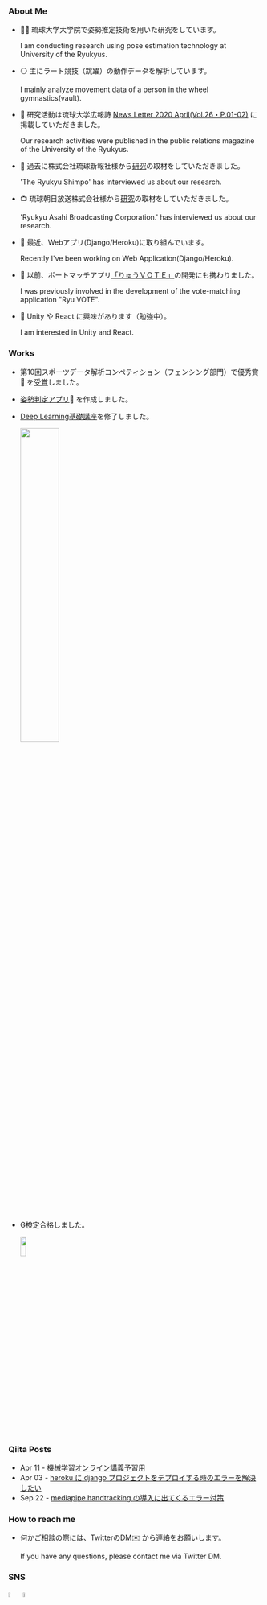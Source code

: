 <!--
**ai-coach-eiji/ai-coach-eiji** is a ✨ _special_ ✨ repository because its `README.md` (this file) appears on your GitHub profile.

Here are some ideas to get you started:

- 🔭 I’m currently working on ...
- 🌱 I’m currently learning ...
- 👯 I’m looking to collaborate on ...
- 🤔 I’m looking for help with ...
- 💬 Ask me about ...
- 📫 How to reach me: ...
- 😄 Pronouns: ...
- ⚡ Fun fact: ...
-->

### About Me

- 🧑‍🎓 琉球大学大学院で姿勢推定技術を用いた研究をしています。

     I am conducting research using pose estimation technology at University of the Ryukyus.


- ⚪ 主にラート競技（跳躍）の動作データを解析しています。

     I mainly analyze movement data of a person in the wheel gymnastics(vault).

- 📙 研究活動は琉球大学広報詩 [News Letter 2020 April(Vol.26・P.01-02)](https://www.u-ryukyu.ac.jp/aboutus/%e7%90%89%e5%a4%a7%e3%81%ae%e5%88%8a%e8%a1%8c%e7%89%a9/news-letter-backnumber/) に掲載していただきました。

     Our research activities were published in the public relations magazine of the University of the Ryukyus.
 

- 📰  過去に株式会社琉球新報社様から[研究](https://ryukyushimpo.jp/news/entry-985832.html)の取材をしていただきました。

     'The Ryukyu Shimpo' has interviewed us about our research.

- 📺  琉球朝日放送株式会社様から[研究](https://www.qab.co.jp/news/20211119144434.html)の取材をしていただきました。

     'Ryukyu Asahi Broadcasting Corporation.' has interviewed us about our research.
 

- 🔆  最近、Webアプリ(Django/Heroku)に取り組んでいます。

     Recently I've been working on Web Application(Django/Heroku).

- 📰  以前、ボートマッチアプリ[「りゅうＶＯＴＥ」](https://ryukyushimpo.jp/news/entry-1134167.html)の開発にも携わりました。

     I was previously involved in the development of the vote-matching application "Ryu VOTE".
 

- 🔰 Unity や React に興味があります（勉強中）。

     I am interested in Unity and React.


### Works

- 第10回スポーツデータ解析コンペティション（フェンシング部門）で優秀賞🥇 を[受賞](https://ryukyushimpo.jp/news/entry-1297836.html)しました。
- [姿勢判定アプリ](https://ai-coach-eiji-handstand-v2.herokuapp.com/)🤸 を作成しました。
- [Deep Learning基礎講座](https://deeplearning.jp/lectures/dlb2021/)を修了しました。

  [<img src="https://user-images.githubusercontent.com/81530619/127811236-8e6a0d3d-35bb-4987-9ddd-18299eeade6f.png" width="40%" height="40%">](https://deeplearning.jp/lectures/dlb2021/)
  
- G検定合格しました。

  [<img src="https://user-images.githubusercontent.com/81530619/142587537-e2b12d3d-45f0-4bd7-82c4-1b9c45be9c63.jpg" width="15%" height="10%">](https://www.jdla.org/news/20211119001/)




### Qiita Posts

- Apr 11 - [機械学習オンライン講義予習用](https://qiita.com/soyeiji1220/items/b70fb9d621e04c678fd1)
- Apr 03 - [heroku に django プロジェクトをデプロイする時のエラーを解決したい](https://qiita.com/soyeiji1220/items/651e40a90904e028795d)
- Sep 22 - [mediapipe handtracking の導入に出てくるエラー対策](https://qiita.com/soyeiji1220/items/732d125a35dd26d89036)


### How to reach me

- 何かご相談の際には、Twitterの[DM](https://twitter.com/messages/compose?recipient_id=3926021412)✉️ から連絡をお願いします。

  If you have any questions, please contact me via Twitter DM. 


### SNS
[<img src="https://user-images.githubusercontent.com/81530619/113411481-d468bc80-93f0-11eb-8157-c5b954ac473c.png" alt="alt text" width="5%" height="5%">](https://twitter.com/1220castillo) [<img src="https://user-images.githubusercontent.com/81530619/113412155-83f25e80-93f2-11eb-8542-73e41efef46b.png" alt="alt text" width="5%" height="5%">](https://qiita.com/soyeiji1220)
